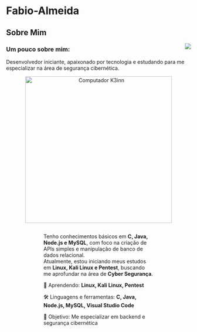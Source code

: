 # Fabio-Almeida

## Sobre Mim

<img align='right' src="https://github-readme-stats.vercel.app/api?username=FabioAlmeida77&show_icons=true&title_color=783c00&text_color=af552e&icon_color=783c00&bg_color=f8efd4&cache_seconds=2300">

### Um pouco sobre mim: 

<p>
Desenvolvedor iniciante, apaixonado por tecnologia e estudando para me especializar na área de segurança cibernética.
</p>

<p align="center">
  <img src="https://raw.githubusercontent.com/MicaelliMedeiros/micaellimedeiros/master/image/computer-illustration.png" width="400px" alt="Computador K3inn">
</p>

<div style="display: flex; align-items: center; justify-content: center; gap: 40px; flex-wrap: wrap;">
  <div style="max-width: 300px;">
    <p align="left"> 
      Tenho conhecimentos básicos em <strong>C, Java, Node.js e MySQL</strong>, com foco na criação de APIs simples e manipulação de banco de dados relacional.<br>
      Atualmente, estou iniciando meus estudos em <strong>Linux, Kali Linux e Pentest</strong>, buscando me aprofundar na área de <strong>Cyber Segurança</strong>.
    </p>

<p align="left">
  🧠 Aprendendo: <strong>Linux, Kali Linux, Pentest</strong>
</p>

<p align="left">
  🛠️ Linguagens e ferramentas: <strong>C, Java, Node.js, MySQL, Visual Studio Code</strong>
</p>

<p align="left">
  🎯 Objetivo: Me especializar em backend e segurança cibernética
</p>

